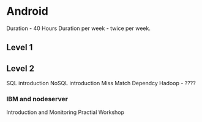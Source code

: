 # Android

Duration - 40 Hours
Duration per week - twice per week.

## Level 1

## Level 2

SQL introduction
NoSQL introduction
Miss Match Dependcy
Hadoop - ????

### IBM and nodeserver

Introduction and Monitoring
Practial Workshop
